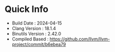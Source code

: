 # Quick Info
* Build Date : 2024-04-15
* Clang Version : 18.1.4
* Binutils Version : 2.42.0
* Compiled Based : https://github.com/llvm/llvm-project/commit/b6ebea79
